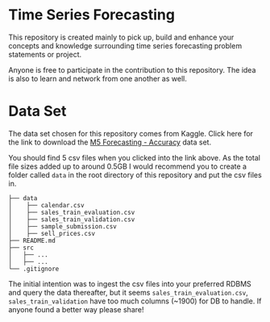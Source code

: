 # Time Series Forecasting

This repository is created mainly to pick up, build and enhance your concepts and knowledge surrounding time series forecasting problem statements or project.

Anyone is free to participate in the contribution to this repository. The idea is also to learn and network from one another as well.

# Data Set

The data set chosen for this repository comes from Kaggle. Click here for the link to download the [M5 Forecasting - Accuracy](https://www.kaggle.com/competitions/m5-forecasting-accuracy/data) data set.

You should find 5 csv files when you clicked into the link above. As the total file sizes added up to around 0.5GB I would recommend you to create a folder called `data` in the root directory of this repository and put the csv files in.


```
├── data
│    ├── calendar.csv
│    ├── sales_train_evaluation.csv
│    ├── sales_train_validation.csv
│    ├── sample_submission.csv
│    ├── sell_prices.csv
├── README.md
├── src
│   ├── ...
│   ├── ...
└── .gitignore
```
The initial intention was to ingest the csv files into your preferred RDBMS and query the data thereafter, but it seems `sales_train_evaluation.csv`, `sales_train_validation` have too much columns (~1900) for DB to handle. If anyone found a better way please share!